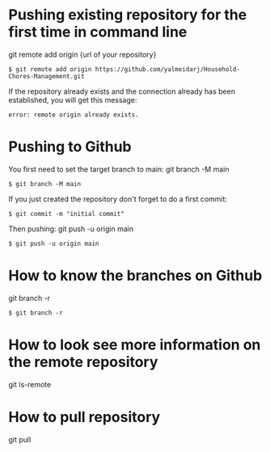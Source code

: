 
# Pushing existing repository for the first time in command line
git remote add origin {url of your repository} 
```git
$ git remote add origin https://github.com/yalmeidarj/Household-Chores-Management.git
```
If the repository already exists and the connection already has been established, you will get this message: 

```git
error: remote origin already exists.
```

# Pushing to Github 
You first need to set the target branch to main:
git branch -M main
```
$ git branch -M main
```

If you just created the repository don't forget to do a first commit:
```
$ git commit -m "initial commit"
```

Then pushing:
git push -u origin main
```
$ git push -u origin main
```

# How to know the branches on Github
 git branch -r
```
$ git branch -r
```

# How to look see more information on the remote repository
git ls-remote

# How to pull repository
git pull